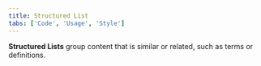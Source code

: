 ```yaml
---
title: Structured List
tabs: ['Code', 'Usage', 'Style']
---
```


**Structured Lists** group content that is similar or related, such as terms or definitions.

<component 
    name="Structured List"
    component="structured-list" 
    variation="structured-list"
    experimental="true"
    >
</component>
<component 
    name="Structured List with selection"
    component="structured-list" 
    variation="structured-list--selection"
    experimental="true"
    >
</component>
<component-docs component="structured-list" experimental="true"></component-docs>
